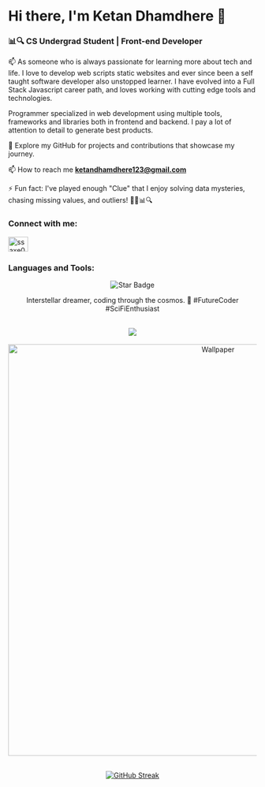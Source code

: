 # Hi there, I'm Ketan Dhamdhere 👋
### 📊🔍 CS Undergrad Student | Front-end Developer  

📫 As someone who is always passionate for learning more about tech and life. I love to develop web scripts static websites and ever since been a self taught software developer also unstopped learner. I have evolved into a Full Stack Javascript career path, and loves working with cutting edge tools and technologies.

Programmer specialized in web development using multiple tools, frameworks and libraries both in frontend and backend. I pay a lot of attention to detail to generate best products.

🚀 Explore my GitHub for projects and contributions that showcase my journey.

📫 How to reach me **ketandhamdhere123@gmail.com**

⚡ Fun fact: I've played enough "Clue" that I enjoy solving data mysteries, chasing missing values, and outliers! 🕵️‍♂️📊🔍

<h3 align="left">Connect with me:</h3>
<p align="left">
<a href="https://www.linkedin.com/in/ketan-dhamdhere-b97a74205" target="blank"><img align="center" src="https://raw.githubusercontent.com/rahuldkjain/github-profile-readme-generator/master/src/images/icons/Social/linked-in-alt.svg" alt="ssaxe015@ucr.edu" height="30" width="40" /></a>
</p>

<h3 align="left">Languages and Tools:</h3>
<div align="center">
<img src="https://img.shields.io/static/v1?label=%F0%9F%8C%9F&message=Let's%20Make%20It%20Work!&style=style=flat&color=8A2BE2" alt="Star Badge"/>

<br/>
  
<p align="center">
  Interstellar dreamer, coding through the cosmos. 🌌 #FutureCoder #SciFiEnthusiast
</p>

<br/>

<div align="center">
  <a href="https://github.com/ayeshanweerasuriya">
    <img src="https://skillicons.dev/icons?i=js,html,css,androidstudio,c,cs,discord,figma,git,github,ai,java,kotlin,linkedin,mysql,nodejs,ps,php,postman,pr,py,react,stackoverflow,twitter,visualstudio,vscode,codepen,blender,vue,wordpress" />
  </a>
</div>

<br>
<!-- border-radius is not working -->
<div align="center">
  <img src="assets/wallpaper.png" alt="Wallpaper" width="835">
</div>

<br>

<p align="center">
<a href="https://github.com/ayeshanweerasuriya"><img src="https://streak-stats.demolab.com?user=ayeshanweerasuriya&theme=highcontrast&hide_border=true&border_radius=15&date_format=j%20M%5B%20Y%5D&card_width=835" alt="GitHub Streak" /></a>
</p>
